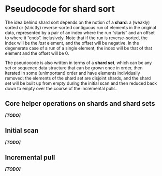 # Pseudocode for shard sort

The idea behind shard sort depends on the notion of a **shard**: a
(weakly) sorted or (strictly) reverse-sorted contiguous run of
elements in the original data, represented by a pair of an index where
the run “starts” and an offset to where it “ends”, inclusively.  Note
that if the run is reverse-sorted, the index will be the *last*
element, and the offset will be negative.  In the degenerate case of a
run of a single element, the index will be that of that element and
the offset will be 0.

The pseudocode is also written in terms of a **shard set**, which can be
any set or sequence data structure that can be grown once in order,
then iterated in some (unimportant) order and have elements
individually removed; the elements of the shard set are disjoint
shards, and the shard set will be built up from empty during the
initial scan and then reduced back down to empty over the course of
the incremental pulls.

## Core helper operations on shards and shard sets

***[TODO]***

## Initial scan

***[TODO]***

## Incremental pull

***[TODO]***
